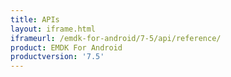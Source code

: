 ```yaml
---
title: APIs
layout: iframe.html
iframeurl: /emdk-for-android/7-5/api/reference/
product: EMDK For Android
productversion: '7.5'
---
```















